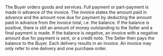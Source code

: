 The Buyer orders goods and services. Full payment or part-payment is made in advance of the invoice. The invoice states the amount paid in advance and the amount now due for payment by deducting the amount paid in advance from the invoice total, i.e. the balance. If the balance is positive, there is still an amount of money outstanding to the Seller and a final payment is made. If the balance is negative, an invoice with a negative amount due for payment is sent, or a credit note. The Seller then pays the balance to the Buyer. Each delivery results in an invoice. An invoice may only refer to one delivery and one purchase order.  
